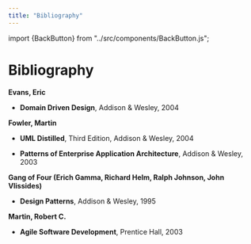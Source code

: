 ```yaml
---
title: "Bibliography"
---
```


import {BackButton} from "../src/components/BackButton.js";


# Bibliography

**Evans, Eric**

- **Domain Driven Design**, Addison & Wesley, 2004 <a name="ddd"></a>

**Fowler, Martin**

 - **UML Distilled**, Third Edition, Addison & Wesley, 2004 <a name="umldistilled"></a>

 - **Patterns of Enterprise Application Architecture**, Addison & Wesley, 2003 <a name="poeaa"></a>

**Gang of Four (Erich Gamma, Richard Helm, Ralph Johnson, John Vlissides)**

 - **Design Patterns**, Addison & Wesley, 1995 <a name="ddd"></a>

**Martin, Robert C.**

- **Agile Software Development**, Prentice Hall, 2003 <a name="asd"></a>
  
<BackButton />